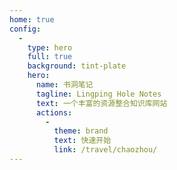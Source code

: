 ```yaml
---
home: true
config:
  -
    type: hero
    full: true
    background: tint-plate
    hero:
      name: 书洞笔记
      tagline: Lingping Hole Notes
      text: 一个丰富的资源整合知识库网站
      actions:
        -
          theme: brand
          text: 快速开始
          link: /travel/chaozhou/
---
```

